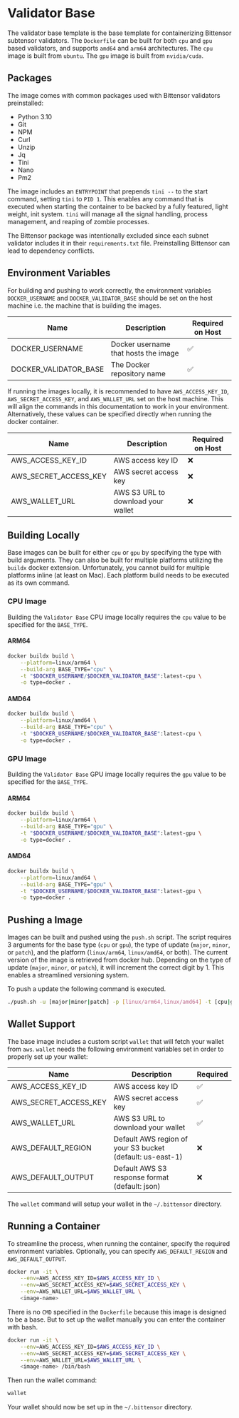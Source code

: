 # Validator Base 
The validator base template is the base template for containerizing Bittensor subtensor validators. The `Dockerfile` can be built for both `cpu` and `gpu` based validators, and supports `amd64` and `arm64` architectures. The `cpu` image is built from `ubuntu`. The `gpu` image is built from `nvidia/cuda`.

## Packages
The image comes with common packages used with Bittensor validators preinstalled:
- Python 3.10
- Git
- NPM
- Curl
- Unzip
- Jq
- Tini
- Nano
- Pm2

The image includes an `ENTRYPOINT` that prepends `tini --` to the start command, setting `tini` to `PID 1`. This enables any command that is executed when starting the container to be backed by a fully featured, light weight, init system. `tini` will manage all the signal handling, process management, and reaping of zombie processes.

The Bittensor package was intentionally excluded since each subnet validator includes it in their `requirements.txt` file. Preinstalling Bittensor can lead to dependency conflicts.

## Environment Variables
For building and pushing to work correctly, the environment variables `DOCKER_USERNAME` and `DOCKER_VALIDATOR_BASE` should be set on the host machine i.e. the machine that is building the images. 

| Name                   | Description                            | Required on Host |
|------------------------|----------------------------------------|------------------|
| DOCKER_USERNAME        | Docker username that hosts the image   | ✅               |
| DOCKER_VALIDATOR_BASE  | The Docker repository name             | ✅               |

If running the images locally, it is recommended to have `AWS_ACCESS_KEY_ID`, `AWS_SECRET_ACCESS_KEY`, and `AWS_WALLET_URL` set on the host machine. This will align the commands in this documentation to work in your environment. Alternatively, these values can be specified directly when running the docker container.

| Name                  | Description                        | Required on Host |
|-----------------------|------------------------------------|------------------|
| AWS_ACCESS_KEY_ID     | AWS access key ID                  | ❌               |
| AWS_SECRET_ACCESS_KEY | AWS secret access key              | ❌               |
| AWS_WALLET_URL        | AWS S3 URL to download your wallet | ❌               |

## Building Locally
Base images can be built for either `cpu` or `gpu` by specifying the type with build arguments. They can also be built for multiple platforms utilizing the `buildx` docker extension. Unfortunately, you cannot build for multiple platforms inline (at least on Mac). Each platform build needs to be executed as its own command.

### CPU Image
Building the `Validator Base` CPU image locally requires the `cpu` value to be specified for the `BASE_TYPE`.

#### ARM64
```bash
docker buildx build \
    --platform=linux/arm64 \
    --build-arg BASE_TYPE="cpu" \
    -t "$DOCKER_USERNAME/$DOCKER_VALIDATOR_BASE":latest-cpu \
    -o type=docker .
```

#### AMD64
```bash
docker buildx build \
    --platform=linux/amd64 \
    --build-arg BASE_TYPE="cpu" \
    -t "$DOCKER_USERNAME/$DOCKER_VALIDATOR_BASE":latest-cpu \
    -o type=docker .
```

### GPU Image
Building the `Validator Base` GPU image locally requires the `gpu` value to be specified for the `BASE_TYPE`.

#### ARM64
```bash
docker buildx build \
    --platform=linux/arm64 \
    --build-arg BASE_TYPE="gpu" \
    -t "$DOCKER_USERNAME/$DOCKER_VALIDATOR_BASE":latest-gpu \
    -o type=docker .
```

#### AMD64
```bash
docker buildx build \
    --platform=linux/amd64 \
    --build-arg BASE_TYPE="gpu" \
    -t "$DOCKER_USERNAME/$DOCKER_VALIDATOR_BASE":latest-gpu \
    -o type=docker .
```

## Pushing a Image
Images can be built and pushed using the `push.sh` script. The script requires 3 arguments for the base type (`cpu` or `gpu`), the type of update (`major`, `minor`, or `patch`), and the platform (`linux/arm64`, `linux/amd64`, or both). The current version of the image is retrieved from docker hub. Depending on the type of update (`major`, `minor`, or `patch`), it will increment the correct digit by 1. This enables a streamlined versioning system.

To push a update the following command is executed.

```bash
./push.sh -u [major|minor|patch] -p [linux/arm64,linux/amd64] -t [cpu|gpu]
```

## Wallet Support
The base image includes a custom script `wallet` that will fetch your wallet from `aws`. `wallet` needs the following environment variables set in order to properly set up your wallet:

| Name                  | Description                                               | Required |
|-----------------------|-----------------------------------------------------------|----------|
| AWS_ACCESS_KEY_ID     | AWS access key ID                                         | ✅       |
| AWS_SECRET_ACCESS_KEY | AWS secret access key                                     | ✅       |
| AWS_WALLET_URL        | AWS S3 URL to download your wallet                        | ✅       |
| AWS_DEFAULT_REGION    | Default AWS region of your S3 bucket (default: us-east-1) | ❌       |
| AWS_DEFAULT_OUTPUT    | Default AWS S3 response format (default: json)            | ❌       |

The `wallet` command will setup your wallet in the `~/.bittensor` directory. 

## Running a Container
To streamline the process, when running the container, specify the required environment variables. Optionally, you can specify 
`AWS_DEFAULT_REGION` and `AWS_DEFAULT_OUTPUT`. 

```bash
docker run -it \
    --env=AWS_ACCESS_KEY_ID=$AWS_ACCESS_KEY_ID \
    --env=AWS_SECRET_ACCESS_KEY=$AWS_SECRET_ACCESS_KEY \
    --env=AWS_WALLET_URL=$AWS_WALLET_URL \
    <image-name>
```

There is no `CMD` specified in the `Dockerfile` because this image is designed to be a base. But to set up the wallet manually you can enter the container with bash.

```bash
docker run -it \
    --env=AWS_ACCESS_KEY_ID=$AWS_ACCESS_KEY_ID \
    --env=AWS_SECRET_ACCESS_KEY=$AWS_SECRET_ACCESS_KEY \
    --env=AWS_WALLET_URL=$AWS_WALLET_URL \
    <image-name> /bin/bash
```

Then run the wallet command:

```bash
wallet
```

Your wallet should now be set up in the `~/.bittensor` directory.